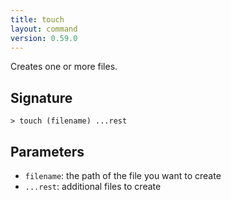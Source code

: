 ```yaml
---
title: touch
layout: command
version: 0.59.0
---
```


Creates one or more files.

## Signature

```> touch (filename) ...rest```

## Parameters

 -  `filename`: the path of the file you want to create
 -  `...rest`: additional files to create

